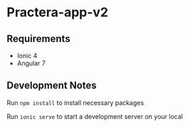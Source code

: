 # Practera-app-v2

## Requirements
- Ionic 4 
- Angular 7

## Development Notes
Run `npm install` to install necessary packages

Run `ionic serve` to start a development server on your local

